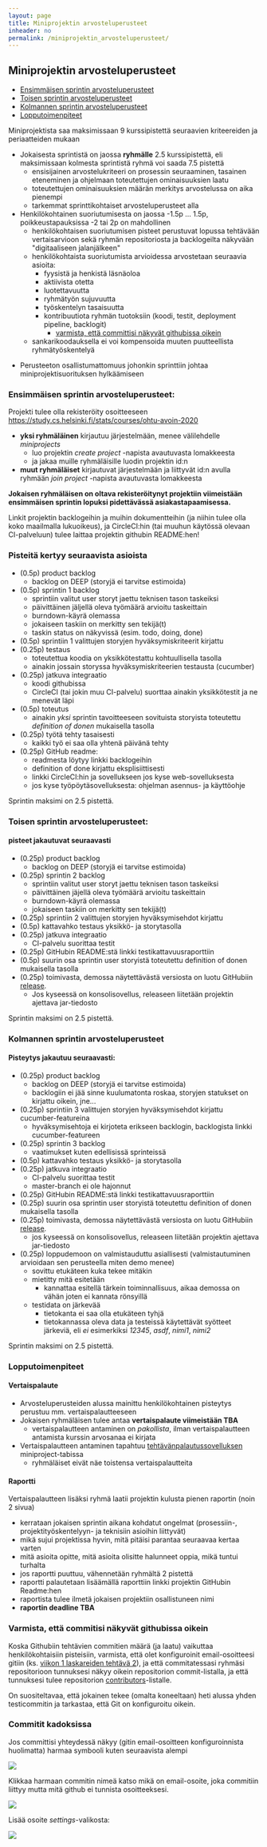 ```yaml
---
layout: page
title: Miniprojektin arvosteluperusteet
inheader: no
permalink: /miniprojektin_arvosteluperusteet/
---
```


## Miniprojektin arvosteluperusteet

* [Ensimmäisen sprintin arvosteluperusteet](/miniprojektin_arvosteluperusteet#ensimmäisen-sprintin-arvosteluperusteet)
* [Toisen sprintin arvosteluperusteet](/miniprojektin_arvosteluperusteet#toisen-sprintin-arvosteluperusteet)
* [Kolmannen sprintin arvosteluperusteet](/miniprojektin_arvosteluperusteet#kolmannen-sprintin-arvosteluperusteet)
* [Lopputoimenpiteet](/miniprojektin_arvosteluperusteet#lopputoimenpiteet)

Miniprojektista saa maksimissaan 9 kurssipistettä seuraavien kriteereiden ja periaatteiden mukaan

* Jokaisesta sprintistä on jaossa **ryhmälle** 2.5 kurssipistettä, eli maksimissaan kolmesta sprintistä ryhmä voi saada 7.5 pistettä
  * ensisijainen arvostelukriteeri on prosessin seuraaminen, tasainen eteneminen ja ohjelmaan toteutettujen ominaisuuksien laatu
  * toteutettujen ominaisuuksien määrän merkitys arvostelussa on aika pienempi
  * tarkemmat sprinttikohtaiset arvosteluperusteet alla
* Henkilökohtainen suoriutumisesta on jaossa -1.5p ... 1.5p, poikkeustapauksissa -2 tai 2p on mahdollinen
  - henkilökohtaisen suoriutumisen pisteet perustuvat lopussa tehtävään vertaisarvioon sekä ryhmän repositoriosta ja backlogeilta näkyvään "digitaaliseen jalanjälkeen"
  - henkilökohtaista suoriutumista arvioidessa arvostetaan seuraavia asioita:
    - fyysistä ja henkistä läsnäoloa
    - aktiivista otetta
    - luotettavuutta
    - ryhmätyön sujuvuutta
    - työskentelyn tasaisuutta
    - kontribuutiota ryhmän tuotoksiin (koodi, testit, deployment pipeline, backlogit)
      - [varmista, että committisi näkyvät githubissa oikein](/miniprojektin_arvosteluperusteet#varmista-että-commitisi-näkyvät-githubissa-oikein)
  - sankarikoodauksella ei voi kompensoida muuten puutteellista ryhmätyöskentelyä
- Perusteeton osallistumattomuus johonkin sprinttiin johtaa miniprojektisuorituksen hylkäämiseen

### Ensimmäisen sprintin arvosteluperusteet:

Projekti tulee olla rekisteröity osoitteeseen <https://study.cs.helsinki.fi/stats/courses/ohtu-avoin-2020>
* **yksi ryhmäläinen** kirjautuu järjestelmään, menee välilehdelle _miniprojects_
  * luo projektin _create project_ -napista avautuvasta lomakkeesta
  * ja jakaa muille ryhmäläisille luodin projektin id:n
* **muut ryhmäläiset** kirjautuvat järjestelmään ja liittyvät id:n avulla ryhmään _join project_ -napista avautuvasta lomakkeesta

**Jokaisen ryhmäläisen on oltava rekisteröitynyt projektiin viimeistään ensimmäisen sprintin lopuksi pidettävässä asiakastapaamisessa.** 

Linkit projektin backlogeihin ja muihin dokumentteihin (ja niihin tulee olla koko maailmalla lukuoikeus), ja CircleCI:hin (tai muuhun käytössä olevaan CI-palveluun) tulee laittaa projektin githubin README:hen!

### Pisteitä kertyy seuraavista asioista

* (0.5p) product backlog 
  * backlog on DEEP (storyjä ei tarvitse estimoida)
* (0.5p) sprintin 1 backlog
  * sprintiin valitut user storyt jaettu teknisen tason taskeiksi
  * päivittäinen jäljellä oleva työmäärä arvioitu taskeittain
  * burndown-käyrä olemassa
  * jokaiseen taskiin on merkitty sen tekijä(t)
  * taskin status on näkyvissä (esim. todo, doing, done)
* (0.5p) sprintiin 1 valittujen storyjen hyväksymiskriteerit kirjattu
* (0.25p) testaus
  * toteutettua koodia on yksikkötestattu kohtuullisella tasolla
  * ainakin jossain storyssa hyväksymiskriteerien testausta (cucumber)	
* (0.25p) jatkuva integraatio
  * koodi githubissa
  * CircleCI (tai jokin muu CI-palvelu) suorttaa ainakin yksikkötestit ja ne menevät läpi
* (0.5p) toteutus
  * ainakin _yksi_ sprintin tavoitteeseen sovituista storyista toteutettu _definition of donen_ mukaisella tasolla
* (0.25p) työtä tehty tasaisesti
  * kaikki työ ei saa olla yhtenä päivänä tehty
* (0.25p) GitHub readme:
  * readmesta löytyy linkki backlogeihin
  * definition of done kirjattu eksplisiittisesti 
  * linkki CircleCI:hin ja sovellukseen jos kyse web-sovelluksesta
  * jos kyse työpöytäsovelluksesta: ohjelman asennus- ja käyttöohje

Sprintin maksimi on 2.5 pistettä.

### Toisen sprintin arvosteluperusteet:

#### pisteet jakautuvat seuraavasti

* (0.25p) product backlog 
  * backlog on DEEP (storyjä ei tarvitse estimoida)
* (0.25p) sprintin 2 backlog
  * sprintiin valitut user storyt jaettu teknisen tason taskeiksi
  * päivittäinen jäjellä oleva työmäärä arvioitu taskeittain
  * burndown-käyrä olemassa
  * jokaiseen taskiin on merkitty sen tekijä(t)
* (0.25p) sprintiin 2 valittujen storyjen hyväksymisehdot kirjattu
* (0.5p) kattavahko testaus yksikkö- ja storytasolla
* (0.25p) jatkuva integraatio
  * CI-palvelu suorittaa testit
* (0.25p) GitHubin README:stä linkki testikattavuusraporttiin
* (0.5p) suurin osa sprintin user storyistä toteutettu definition of donen mukaisella tasolla
* (0.25p) toimivasta, demossa näytettävästä versiosta  on luotu GitHubiin [release](https://help.github.com/articles/creating-releases/). 
  * Jos kyseessä on konsolisovellus, releaseen liitetään projektin ajettava jar-tiedosto

Sprintin maksimi on 2.5 pistettä.

### Kolmannen sprintin arvosteluperusteet

#### Pisteytys jakautuu seuraavasti:

* (0.25p) product backlog 
  * backlog on DEEP (storyjä ei tarvitse estimoida)
  * backlogiin ei jää sinne kuulumatonta roskaa, storyjen statukset on kirjattu oikein, jne...
* (0.25p) sprintiin 3 valittujen storyjen hyväksymisehdot kirjattu cucumber-featureina
  * hyväksymisehtoja ei kirjoteta erikseen backlogin, backlogista linkki cucumber-featureen
* (0.25p) sprintin 3 backlog
  * vaatimukset kuten edellisissä sprinteissä
* (0.5p) kattavahko testaus yksikkö- ja storytasolla
* (0.25p) jatkuva integraatio
  * CI-palvelu suorittaa testit
  * master-branch ei ole hajonnut
* (0.25p) GitHubin README:stä linkki testikattavuusraporttiin
* (0.25p) suurin osa sprintin user storyistä toteutettu definition of donen mukaisella tasolla
* (0.25p) toimivasta, demossa näytettävästä versiosta  on luotu GitHubiin [release](https://help.github.com/articles/creating-releases/).
  * jos kyseessä on konsolisovellus, releaseen liitetään projektin ajettava jar-tiedosto
* (0.25p) loppudemoon on valmistauduttu asiallisesti (valmistautuminen arvioidaan sen perusteella miten demo menee)
  * sovittu etukäteen kuka tekee mitäkin
  * mietitty mitä esitetään
    * kannattaa esitellä tärkein toiminnallisuus, aikaa demossa on vähän joten ei kannata rönsyillä
  * testidata on järkevää
    * tietokanta ei saa olla etukäteen tyhjä
    * tietokannassa oleva data ja testeissä käytettävät syötteet järkeviä, eli *ei* esimerkiksi _12345_, _asdf_, _nimi1_, _nimi2_  

Sprintin maksimi on 2.5 pistettä.

### Lopputoimenpiteet

#### Vertaispalaute

* Arvosteluperusteiden alussa mainittu henkilökohtainen pisteytys perustuu mm. vertaispalautteeseen
* Jokaisen ryhmäläisen tulee antaa **vertaispalaute viimeistään TBA**
  * vertaispalautteen antaminen on _pakollista_, ilman vertaispalautteen antamista kurssin arvosanaa ei kirjata
* Vertaispalautteen antaminen tapahtuu [tehtävänpalautussovelluksen](https://study.cs.helsinki.fi/stats/courses/ohtu-avoin-2020) miniproject-tabissa
  * ryhmäläiset eivät näe toistensa vertaispalautteita

#### Raportti

Vertaispalautteen lisäksi ryhmä laatii projektin kulusta pienen raportin (noin 2 sivua)

*  kerrataan jokaisen sprintin aikana kohdatut ongelmat (prosessiin-, projektityöskentelyyn- ja teknisiin asioihin liittyvät)
* mikä sujui projektissa hyvin, mitä pitäisi parantaa seuraavaa kertaa varten
* mitä asioita opitte, mitä asioita olisitte halunneet oppia, mikä tuntui turhalta
* jos raportti puuttuu, vähennetään ryhmältä 2 pistettä
* raportti palautetaan lisäämällä raporttiin linkki projektin GitHubin Readme:hen
* raportista tulee ilmetä jokaisen projektiin osallistuneen nimi
* **raportin deadline TBA**

### Varmista, että commitisi näkyvät githubissa oikein

Koska Githubiin tehtävien commitien määrä (ja laatu) vaikuttaa henkilökohtaisiin pisteisiin, varmista, että olet konfiguroinit email-osoitteesi gitiin (ks. [viikon 1 laskareiden tehtävä 2](/tehtavat1/#2-githubiin-versionhallinta)), ja että commitatessasi ryhmäsi repositorioon tunnuksesi näkyy oikein repositorion commit-listalla, ja että tunnuksesi tulee repositorion [contributors](https://github.com/ohjelmistotuotanto-hy-avoin/ohjelmistotuotanto-hy-avoin.github.io/graphs/contributors)-listalle.

On suositeltavaa, että jokainen tekee (omalta koneeltaan) heti alussa yhden testicommitin ja tarkastaa, että Git on konfiguroitu oikein.

### Commitit kadoksissa

Jos committisi yhteydessä näkyy (gitin email-osoitteen konfiguroinnista huolimatta) harmaa symbooli kuten seuraavista alempi

![](https://github.com/mluukkai/ohtu2017/raw/master/images/commit1.png)

Klikkaa harmaan commitin nimeä katso mikä on email-osoite, joka commitiin liittyy mutta mitä github ei tunnista osoitteeksesi.

![](https://github.com/mluukkai/ohtu2017/raw/master/images/commit2.png)

Lisää osoite _settings_-valikosta:

![](https://github.com/mluukkai/ohtu2017/raw/master/images/commit3.png)
